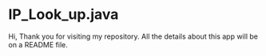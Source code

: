 # IP_Look_up.java
Hi, Thank you for visiting my repository. All the details about this app will be on a README file.
